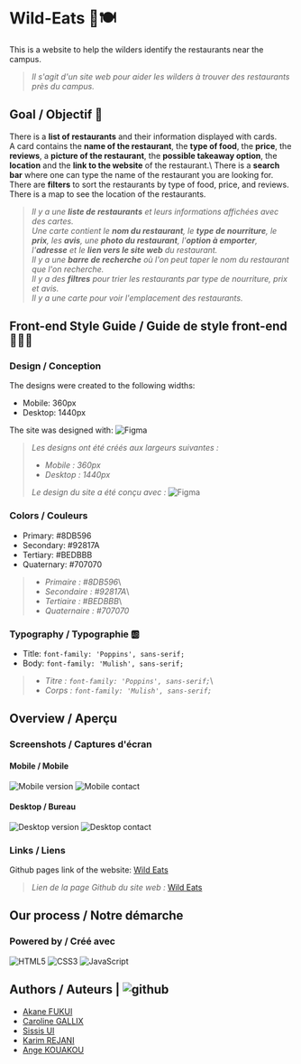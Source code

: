 # Wild-Eats 🥩🍽️

This is a website to help the wilders identify the restaurants near the campus.

> _Il s'agit d'un site web pour aider les wilders à trouver des restaurants près du campus._

## Goal / Objectif 🎯

There is a **list of restaurants** and their information displayed with cards.\
A card contains the **name of the restaurant**, the **type of food**, the **price**, the **reviews**, a **picture of the restaurant**, the **possible takeaway option**, the **location** and the **link to the website** of the restaurant.\ 
There is a **search bar** where one can type the name of the restaurant you are looking for.\
There are **filters** to sort the restaurants by type of food, price, and reviews.\
There is a map to see the location of the restaurants.

> _Il y a une **liste de restaurants** et leurs informations affichées avec des cartes._\
> _Une carte contient le **nom du restaurant**, le **type de nourriture**, le **prix**, les **avis**, une **photo du restaurant**, l'**option à emporter**, l'**adresse** et le **lien vers le site web** du restaurant._\
> _Il y a une **barre de recherche** où l'on peut taper le nom du restaurant que l'on recherche._\
> _Il y a des **filtres** pour trier les restaurants par type de nourriture, prix et avis._\
> _Il y a une carte pour voir l'emplacement des restaurants._

## Front-end Style Guide / Guide de style front-end 🧑🏽‍💻

### Design / Conception

The designs were created to the following widths:

- Mobile: 360px
- Desktop: 1440px

The site was designed with: ![Figma](https://img.shields.io/badge/figma-%23F24E1E.svg?style=for-the-badge&logo=figma&logoColor=white)

> _Les designs ont été créés aux largeurs suivantes :_
>
> - _Mobile : 360px_
> - _Desktop : 1440px_
>
> _Le design du site a été conçu avec :_ ![Figma](https://img.shields.io/badge/figma-%23F24E1E.svg?style=for-the-badge&logo=figma&logoColor=white)

### Colors / Couleurs

- Primary: #8DB596
- Secondary: #92817A
- Tertiary: #BEDBBB
- Quaternary: #707070

> - _Primaire : #8DB596_\
> - _Secondaire : #92817A_\
> - _Tertiaire : #BEDBBB_\
> - _Quaternaire : #707070_

### Typography / Typographie 🆎

- Title: `font-family: 'Poppins', sans-serif;`
- Body: `font-family: 'Mulish', sans-serif;`

> - _Titre : `font-family: 'Poppins', sans-serif;`_\
> - _Corps : `font-family: 'Mulish', sans-serif;`_

## Overview / Aperçu

### Screenshots / Captures d'écran

#### Mobile / Mobile

![Mobile version](./images/designs/version_mobile.png)
![Mobile contact](./images/designs/Contact_Mobile.png)

#### Desktop / Bureau

![Desktop version](./images/designs/Version_Desktop.png)
![Desktop contact](./images/designs/Contact_Desktop.png)

### Links / Liens

Github pages link of the website: [Wild Eats](https://ange230700.github.io/wild-eats/)

> _Lien de la page Github du site web :_ [Wild Eats](https://ange230700.github.io/wild-eats/)

## Our process / Notre démarche

### Powered by / Créé avec

![HTML5](https://img.shields.io/badge/-HTML5-E34F26?style=flat-square&logo=html5&logoColor=white)
![CSS3](https://img.shields.io/badge/-CSS3-1572B6?style=flat-square&logo=css3)
![JavaScript](https://img.shields.io/badge/-JavaScript-yellow?style=flat-square&logo=javascript&logoColor=white)

## Authors / Auteurs | ![github](https://img.shields.io/badge/github-%232671E5.svg?style=for-the-badge&logo=github&logoColor=white)


- [Akane FUKUI](https://github.com/akhmm)
- [Caroline GALLIX](https://github.com/CarolineG85)
- [Sissis UI](https://github.com/sissis02)
- [Karim REJANI](https://github.com/karimrjn)
- [Ange KOUAKOU](https://github.com/Ange230700)
